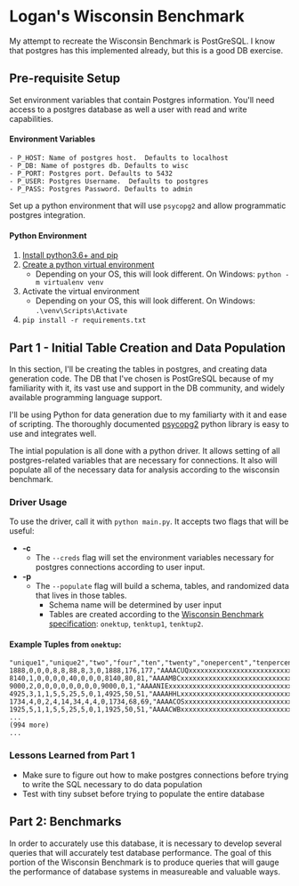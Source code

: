 # Logan's Wisconsin Benchmark

My attempt to recreate the Wisconsin Benchmark is PostGreSQL.  I know that postgres has this implemented already, but this is a good DB exercise.

## Pre-requisite Setup

Set environment variables that contain Postgres information.  You'll need access to a postgres database as well a user with read and write capabilities.

#### Environment Variables
    - P_HOST: Name of postgres host.  Defaults to localhost
    - P_DB: Name of postgres db. Defaults to wisc
    - P_PORT: Postgres port. Defaults to 5432
    - P_USER: Postgres Username.  Defaults to postgres
    - P_PASS: Postgres Password. Defaults to admin

Set up a python environment that will use `psycopg2` and allow programmatic postgres integration.

#### Python Environment
1. [Install python3.6+ and pip](https://www.makeuseof.com/tag/install-pip-for-python/)
2. [Create a python virtual environment](https://packaging.python.org/guides/installing-using-pip-and-virtualenv/)
    - Depending on your OS, this will look different.  On Windows: `python -m virtualenv venv`
3. Activate the virtual environment
    - Depending on your OS, this will look different.  On Windows: `.\venv\Scripts\Activate`
4. `pip install -r requirements.txt`

## Part 1 - Initial Table Creation and Data Population

In this section, I'll be creating the tables in postgres, and creating data generation code.  The DB that I've chosen is PostGreSQL because of my familiarity with it, its vast use and support in the DB community, and widely available programming language support.

I'll be using Python for data generation due to my familiarty with it and ease of scripting.  The thoroughly documented [psycopg2](http://initd.org/psycopg/docs/) python library is easy to use and integrates well.

The intial population is all done with a python driver. It allows setting of all postgres-related variables that are necessary for connections.  It also will populate all of the necessary data for analysis according to the wisconsin benchmark.

### Driver Usage

To use the driver, call it with `python main.py`.  It accepts two flags that will be useful:

- __-c__ 
    - The `--creds` flag will set the environment variables necessary for postgres connections according to user input.
- __-p__ 
    - The `--populate` flag will build a schema, tables, and randomized data that lives in those tables.
        - Schema name will be determined by user input
        - Tables are created according to the [Wisconsin Benchmark specification](http://jimgray.azurewebsites.net/benchmarkhandbook/chapter4.pdf): `onektup`, `tenktup1`, `tenktup2`.

#### Example Tuples from `onektup`:
```
"unique1","unique2","two","four","ten","twenty","onepercent","tenpercent","twentypercent","fiftypercent","unique3","evenonepercent","oddonepercent","stringu1","stringu2","string4"
1888,0,0,0,8,8,88,8,3,0,1888,176,177,"AAAACUQxxxxxxxxxxxxxxxxxxxxxxxxxxxxxxxxxxxxxxxxxxxxx","AAAAAAAxxxxxxxxxxxxxxxxxxxxxxxxxxxxxxxxxxxxxxxxxxxxx","AAAAxxxxxxxxxxxxxxxxxxxxxxxxxxxxxxxxxxxxxxxxxxxxxxxx"
8140,1,0,0,0,0,40,0,0,0,8140,80,81,"AAAAMBCxxxxxxxxxxxxxxxxxxxxxxxxxxxxxxxxxxxxxxxxxxxxx","AAAAAABxxxxxxxxxxxxxxxxxxxxxxxxxxxxxxxxxxxxxxxxxxxxx","HHHHxxxxxxxxxxxxxxxxxxxxxxxxxxxxxxxxxxxxxxxxxxxxxxxx"
9000,2,0,0,0,0,0,0,0,0,9000,0,1,"AAAANIExxxxxxxxxxxxxxxxxxxxxxxxxxxxxxxxxxxxxxxxxxxxx","AAAAAACxxxxxxxxxxxxxxxxxxxxxxxxxxxxxxxxxxxxxxxxxxxxx","OOOOxxxxxxxxxxxxxxxxxxxxxxxxxxxxxxxxxxxxxxxxxxxxxxxx"
4925,3,1,1,5,5,25,5,0,1,4925,50,51,"AAAAHHLxxxxxxxxxxxxxxxxxxxxxxxxxxxxxxxxxxxxxxxxxxxxx","AAAAAADxxxxxxxxxxxxxxxxxxxxxxxxxxxxxxxxxxxxxxxxxxxxx","VVVVxxxxxxxxxxxxxxxxxxxxxxxxxxxxxxxxxxxxxxxxxxxxxxxx"
1734,4,0,2,4,14,34,4,4,0,1734,68,69,"AAAACOSxxxxxxxxxxxxxxxxxxxxxxxxxxxxxxxxxxxxxxxxxxxxx","AAAAAAExxxxxxxxxxxxxxxxxxxxxxxxxxxxxxxxxxxxxxxxxxxxx","AAAAxxxxxxxxxxxxxxxxxxxxxxxxxxxxxxxxxxxxxxxxxxxxxxxx"
1925,5,1,1,5,5,25,5,0,1,1925,50,51,"AAAACWBxxxxxxxxxxxxxxxxxxxxxxxxxxxxxxxxxxxxxxxxxxxxx","AAAAAAFxxxxxxxxxxxxxxxxxxxxxxxxxxxxxxxxxxxxxxxxxxxxx","HHHHxxxxxxxxxxxxxxxxxxxxxxxxxxxxxxxxxxxxxxxxxxxxxxxx"
...
(994 more)
...
```

### Lessons Learned from Part 1

- Make sure to figure out how to make postgres connections before trying to write the SQL necessary to do data population
- Test with tiny subset before trying to populate the entire database

## Part 2: Benchmarks

In order to accurately use this database, it is necessary to develop several queries that will accurately test database performance.  The goal of this portion of the Wisconsin Benchmark is to produce queries that will gauge the performance of database systems in measureable and valuable ways.